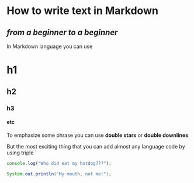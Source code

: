 # How to write text in Markdown

*from a beginner to a beginner*
----
In Markdown language you can use 
# h1 
## h2
### h3 
#### etc


To emphasize some phrase you can use **double stars** or __double downlines__


But the most exciting thing that you can add almost any language code by using triple `
```javascript
console.log("Who did eat my hotdog???");
```
```java
System.out.println("My mouth, not me!");
```
